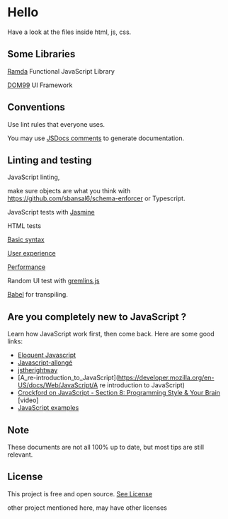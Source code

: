 # Hello

Have a look at the files inside html, js, css.

## Some Libraries

[Ramda](https://github.com/ramda/ramda) Functional JavaScript Library

[DOM99](https://github.com/GrosSacASac/DOM99) UI Framework



## Conventions

Use lint rules that everyone uses.

You may use [JSDocs comments](https://github.com/jsdoc3/jsdoc) to generate documentation.


## Linting and testing

JavaScript linting,

make sure objects are what you think with https://github.com/sbansal6/schema-enforcer or Typescript.

JavaScript tests with [Jasmine](https://github.com/jasmine/jasmine)

HTML tests 

[Basic syntax](http://validator.w3.org/)

[User experience](https://www.modern.ie/en-us)

[Performance](http://yslow.org/)

Random UI test with [gremlins.js](https://github.com/marmelab/gremlins.js)




[Babel](http://babeljs.io/) for transpiling.


## Are you completely new to JavaScript ?

Learn how JavaScript work first, then come back. Here are some good links:

* [Eloquent Javascript](http://eloquentjavascript.net/)
* [Javascript-allongé](https://leanpub.com/javascript-allonge/read)
* [jstherightway](http://jstherightway.org/#getting-started)
* [A_re-introduction_to_JavaScript](https://developer.mozilla.org/en-US/docs/Web/JavaScript/A re introduction to JavaScript)
* [Crockford on JavaScript - Section 8: Programming Style & Your Brain ](https://www.youtube.com/watch?v=taaEzHI9xyY)[video]
* [JavaScript examples](https://github.com/GrosSacASac/JavaScript-Set-Up/tree/master/js/)




## Note

These documents are not all 100% up to date, but most tips are still relevant.


## License

This project is free and open source. [See License](LICENSE.txt)

other project mentioned here, may have other licenses



